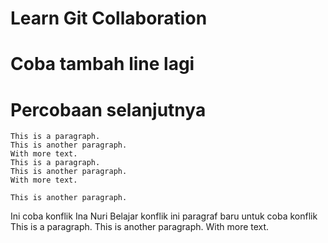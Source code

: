 # Learn Git Collaboration

# Coba tambah line lagi

# Percobaan selanjutnya

    This is a paragraph.
    This is another paragraph.
    With more text.
    This is a paragraph.
    This is another paragraph.
    With more text.

    This is another paragraph.
    
Ini coba konflik
Ina Nuri
Belajar konflik
ini paragraf baru 
untuk coba konflik
    This is a paragraph.
    This is another paragraph.
    With more text.

